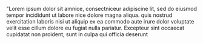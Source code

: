 "Lorem ipsum dolor sit 
amnice, consectniceur adipiscine 
lit, sed do eiusmod 
tempor incididunt ut
 labore nice dolore magna aliqua. 
  quis nostrud exercitation 
   laboris nisi 
  ut aliquip ex ea commodo 
  aute irure dolor
  voluptate velit esse cillum
   dolore eu 
   fugiat nulla pariatur. 
   Excepteur sint occaecat 
   cupidatat non 
   proident,
    sunt in culpa qui officia 
    deserunt 
